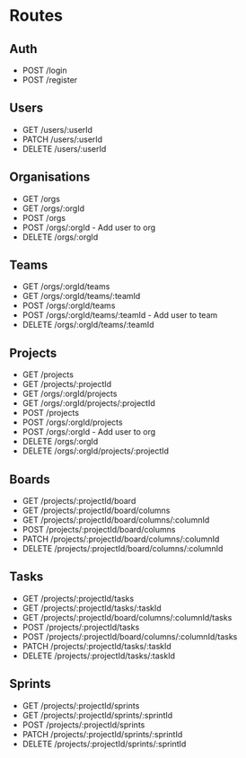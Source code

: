 # Routes

## Auth

- POST /login
- POST /register

## Users

- GET /users/:userId
- PATCH /users/:userId
- DELETE /users/:userId

## Organisations

- GET /orgs
- GET /orgs/:orgId
- POST /orgs
- POST /orgs/:orgId - Add user to org
- DELETE /orgs/:orgId

## Teams

- GET /orgs/:orgId/teams
- GET /orgs/:orgId/teams/:teamId
- POST /orgs/:orgId/teams
- POST /orgs/:orgId/teams/:teamId - Add user to team
- DELETE /orgs/:orgId/teams/:teamId

## Projects

- GET /projects
- GET /projects/:projectId
- GET /orgs/:orgId/projects
- GET /orgs/:orgId/projects/:projectId
- POST /projects
- POST /orgs/:orgId/projects
- POST /orgs/:orgId - Add user to org
- DELETE /orgs/:orgId
- DELETE /orgs/:orgId/projects/:projectId

## Boards

- GET /projects/:projectId/board
- GET /projects/:projectId/board/columns
- GET /projects/:projectId/board/columns/:columnId
- POST /projects/:projectId/board/columns
- PATCH /projects/:projectId/board/columns/:columnId
- DELETE /projects/:projectId/board/columns/:columnId

## Tasks

- GET /projects/:projectId/tasks
- GET /projects/:projectId/tasks/:taskId
- GET /projects/:projectId/board/columns/:columnId/tasks
- POST /projects/:projectId/tasks
- POST /projects/:projectId/board/columns/:columnId/tasks
- PATCH /projects/:projectId/tasks/:taskId
- DELETE /projects/:projectId/tasks/:taskId

## Sprints

- GET /projects/:projectId/sprints
- GET /projects/:projectId/sprints/:sprintId
- POST /projects/:projectId/sprints
- PATCH /projects/:projectId/sprints/:sprintId
- DELETE /projects/:projectId/sprints/:sprintId